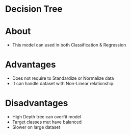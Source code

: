# **Decision Tree**

# About
- This model can used in both Classification & Regression

# Advantages
- Does not require to Standardize or Normalize data
- It can handle dataset with Non-Linear relationship

# Disadvantages
- High Depth tree can overfit model
- Target classes mut have balanced
- Slower on large dataset
